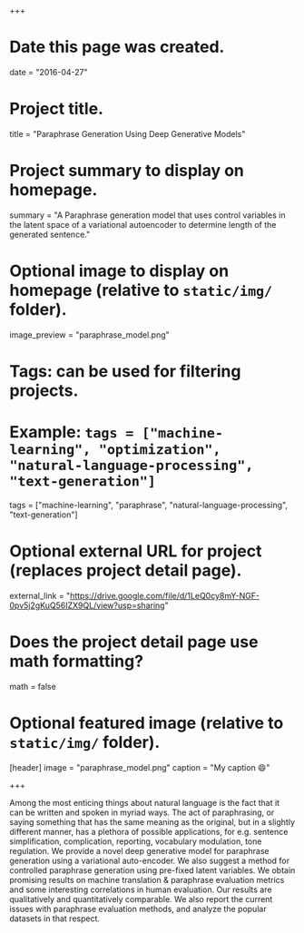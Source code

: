 +++
# Date this page was created.
date = "2016-04-27"

# Project title.
title = "Paraphrase Generation Using Deep Generative Models"

# Project summary to display on homepage.
summary = "A Paraphrase generation model that uses control variables in the latent space of a variational autoencoder to determine length of the generated sentence."

# Optional image to display on homepage (relative to `static/img/` folder).
image_preview = "paraphrase_model.png"

# Tags: can be used for filtering projects.
# Example: `tags = ["machine-learning", "optimization", "natural-language-processing", "text-generation"]`
tags = ["machine-learning", "paraphrase", "natural-language-processing", "text-generation"]

# Optional external URL for project (replaces project detail page).
external_link = "https://drive.google.com/file/d/1LeQ0cy8mY-NGF-0pv5j2gKuQ56IZX9QL/view?usp=sharing"

# Does the project detail page use math formatting?
math = false

# Optional featured image (relative to `static/img/` folder).
[header]
image = "paraphrase_model.png"
caption = "My caption :smile:"

+++

Among the most enticing things about natural language is the fact that it can be written and spoken in myriad ways. The act of paraphrasing, or saying something that has the same meaning as the original, but in a slightly different manner, has a plethora of possible applications, for e.g. sentence simplification, complication, reporting, vocabulary modulation, tone regulation. We provide a novel deep generative model for paraphrase generation using a variational auto-encoder. We also suggest a method for controlled paraphrase generation using pre-fixed latent variables. We obtain promising results on machine translation & paraphrase evaluation metrics and some interesting correlations in human evaluation. Our results are qualitatively and quantitatively comparable. We also report the current issues with paraphrase evaluation methods, and analyze the popular datasets in that respect.